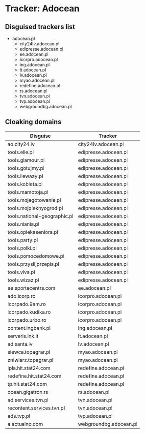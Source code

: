 # Tracker: Adocean

## Disguised trackers list

* adocean.pl
    * city24lv.adocean.pl
    * edipresse.adocean.pl
    * ee.adocean.pl
    * icorpro.adocean.pl
    * ing.adocean.pl
    * lt.adocean.pl
    * lv.adocean.pl
    * myao.adocean.pl
    * redefine.adocean.pl
    * rs.adocean.pl
    * tvn.adocean.pl
    * tvp.adocean.pl
    * webgroundbg.adocean.pl

## Cloaking domains

| Disguise | Tracker |
| ---- | ---- |
| ao.city24.lv | city24lv.adocean.pl |
| tools.elle.pl | edipresse.adocean.pl |
| tools.glamour.pl | edipresse.adocean.pl |
| tools.gotujmy.pl | edipresse.adocean.pl |
| tools.ilewazy.pl | edipresse.adocean.pl |
| tools.kobieta.pl | edipresse.adocean.pl |
| tools.mamotoja.pl | edipresse.adocean.pl |
| tools.mojegotowanie.pl | edipresse.adocean.pl |
| tools.mojpieknyogrod.pl | edipresse.adocean.pl |
| tools.national-geographic.pl | edipresse.adocean.pl |
| tools.niania.pl | edipresse.adocean.pl |
| tools.opiekaseniora.pl | edipresse.adocean.pl |
| tools.party.pl | edipresse.adocean.pl |
| tools.polki.pl | edipresse.adocean.pl |
| tools.pomocedomowe.pl | edipresse.adocean.pl |
| tools.przyslijprzepis.pl | edipresse.adocean.pl |
| tools.viva.pl | edipresse.adocean.pl |
| tools.wizaz.pl | edipresse.adocean.pl |
| ee.sportacentrs.com | ee.adocean.pl |
| ado.icorp.ro | icorpro.adocean.pl |
| icorpado.9am.ro | icorpro.adocean.pl |
| icorpado.kudika.ro | icorpro.adocean.pl |
| icorpado.urbo.ro | icorpro.adocean.pl |
| content.ingbank.pl | ing.adocean.pl |
| serveris.lnk.lt | lt.adocean.pl |
| ad.santa.lv | lv.adocean.pl |
| siewca.topagrar.pl | myao.adocean.pl |
| zniwiarz.topagrar.pl | myao.adocean.pl |
| ipla.hit.stat24.com | redefine.adocean.pl |
| redefine.hit.stat24.com | redefine.adocean.pl |
| tp.hit.stat24.com | redefine.adocean.pl |
| ocean.gigatron.rs | rs.adocean.pl |
| ad.services.tvn.pl | tvn.adocean.pl |
| recontent.services.tvn.pl | tvn.adocean.pl |
| ads.tvp.pl | tvp.adocean.pl |
| a.actualno.com | webgroundbg.adocean.pl |